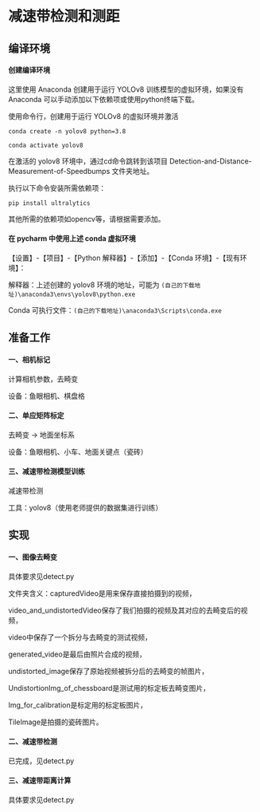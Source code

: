 # 减速带检测和测距

## 编译环境

#### 创建编译环境

这里使用 Anaconda 创建用于运行 YOLOv8 训练模型的虚拟环境，如果没有 Anaconda 可以手动添加以下依赖项或使用python终端下载。

使用命令行，创建用于运行 YOLOv8 的虚拟环境并激活

```
conda create -n yolov8 python=3.8

conda activate yolov8
```

在激活的 yolov8 环境中，通过cd命令跳转到该项目 Detection-and-Distance-Measurement-of-Speedbumps 文件夹地址。

执行以下命令安装所需依赖项：

```
pip install ultralytics
```

其他所需的依赖项如opencv等，请根据需要添加。

#### 在 pycharm 中使用上述 conda 虚拟环境

【设置】-【项目】-【Python 解释器】-【添加】-【Conda 环境】-【现有环境】：

解释器：上述创建的 yolov8 环境的地址，可能为 `(自己的下载地址)\anaconda3\envs\yolov8\python.exe`

Conda 可执行文件：`(自己的下载地址)\anaconda3\Scripts\conda.exe`

## 准备工作

#### 一、相机标记

计算相机参数，去畸变

设备：鱼眼相机、棋盘格

#### 二、单应矩阵标定

去畸变 -> 地面坐标系

设备：鱼眼相机、小车、地面关键点（瓷砖）

#### 三、减速带检测模型训练

减速带检测

工具：yolov8（使用老师提供的数据集进行训练）

## 实现

#### 一、图像去畸变

具体要求见detect.py

文件夹含义：capturedVideo是用来保存直接拍摄到的视频，

video_and_undistortedVideo保存了我们拍摄的视频及其对应的去畸变后的视频，

video中保存了一个拆分与去畸变的测试视频，

generated_video是最后由照片合成的视频，

undistorted_image保存了原始视频被拆分后的去畸变的帧图片，

UndistortionImg_of_chessboard是测试用的标定板去畸变图片，

Img_for_calibration是标定用的标定板图片，

TileImage是拍摄的瓷砖图片。

#### 二、减速带检测

已完成，见detect.py

#### 三、减速带距离计算

具体要求见detect.py
